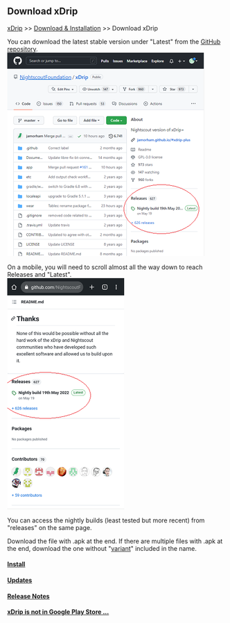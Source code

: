 ## Download xDrip  
[xDrip](../README.md) >> [Download & Installation](./Installation_page) >> Download xDrip  
  
You can download the latest stable version under "Latest" from the [GitHub repository](https://github.com/NightscoutFoundation/xDrip/).  
![](./images/Releases.png)  

On a mobile, you will need to scroll almost all the way down to reach Releases and "Latest".  
![](./images/Releases_mobile.png)  

You can access the nightly builds (least tested but more recent) from "releases" on the same page.  
  
Download the file with .apk at the end.  If there are multiple files with .apk at the end, download the one without "[variant](./Variants.md)" included in the name.  
  
#### [Install](./Install.md)
#### [Updates](./Updates.md)
#### [Release Notes](./ReleaseNotes.md)
#### [xDrip is not in Google Play Store ...](./App-store.md)
